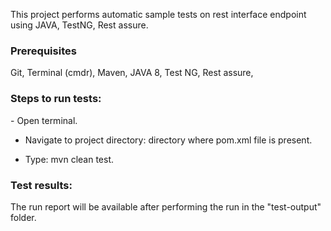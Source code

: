 This project performs automatic sample tests on rest interface endpoint using JAVA, TestNG, Rest assure.

<h3>Prerequisites</h3>
Git,
Terminal (cmdr),
Maven,
JAVA 8,
Test NG,
Rest assure,

<h3>Steps to run tests:</h3>
- Open terminal.

- Navigate to project directory: directory where pom.xml file is present.

- Type: mvn clean test.

<h3>Test results:</h3>
The run report will be available after performing the run in the "test-output" folder.
